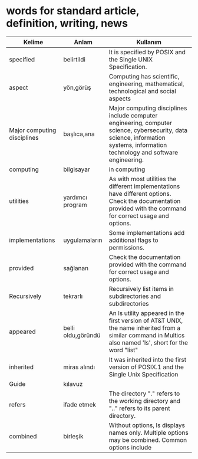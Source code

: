 # words for standard article, definition, writing, news

| Kelime | Anlam | Kullanım |
| ---- | --- | ---- |
| specified | belirtildi |  It is specified by POSIX and the Single UNIX Specification. |
| aspect | yön,görüş | Computing has scientific, engineering, mathematical, technological and social aspects |
| Major computing disciplines | başlıca,ana | Major computing disciplines include computer engineering, computer science, cybersecurity, data science, information systems, information technology and software engineering. |
| computing | bilgisayar| in computing |
| utilities | yardımcı program | As with most utilities the different implementations have different options. Check the documentation provided with the command for correct usage and options. |
| implementations | uygulamaların | Some implementations add additional flags to permissions. |
| provided | sağlanan | Check the documentation provided with the command for correct usage and options. |
| Recursively | tekrarlı |  Recursively list items in subdirectories and subdirectories |
| appeared | belli oldu,göründü | An ls utility appeared in the first version of AT&T UNIX, the name inherited from a similar command in Multics also named 'ls', short for the word "list" |
| inherited | miras alındı | It was inherited into the first version of POSIX.1 and the Single Unix Specification |
| Guide | kılavuz | |
| refers | ifade etmek | The directory "." refers to the working directory and ".." refers to its parent directory.|
| combined | birleşik | Without options, ls displays names only. Multiple options may be combined. Common options include |
